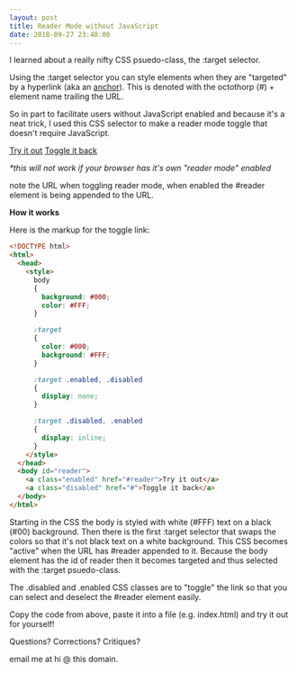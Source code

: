 ```yaml
---
layout: post
title: Reader Mode without JavaScript
date: 2018-09-27 23:40:00
---
```


I learned about a really nifty CSS psuedo-class, the :target selector.

Using the :target selector you can style elements when they are "targeted" by a hyperlink (aka an [anchor](https://developer.mozilla.org/en-US/docs/Web/HTML/Element/a)).  This is denoted with the octothorp (#) + element name trailing the URL.

So in part to facilitate users without JavaScript enabled and because it's a neat trick, I used this CSS selector to make a reader mode toggle that doesn't require JavaScript.

<a class="enabled" href="#reader">Try it out</a>
<a class="disabled" href="#">Toggle it back</a> 

*\*this will not work if your browser has it's own "reader mode" enabled*

note the URL when toggling reader mode, when enabled the #reader element is being appended to the URL.

**How it works**

Here is the markup for the toggle link:

```html
<!DOCTYPE html>
<html>
  <head>
    <style>
      body 
      {
        background: #000;
        color: #FFF;
      }  

      :target 
      {
        color: #000;
        background: #FFF;
      }  

      :target .enabled, .disabled 
      {
        display: none;
      }  

      :target .disabled, .enabled
      {
        display: inline;
      }
    </style>
  </head>
  <body id="reader">
    <a class="enabled" href="#reader">Try it out</a>
    <a class="disabled" href="#">Toggle it back</a> 
  </body>
</html>
```

Starting in the CSS the body is styled with white (#FFF) text on a black (#00) background. Then there is the first :target selector that swaps the colors so that it's not black text on a white background.  This CSS becomes "active" when the URL has #reader appended to it. Because the body element has the id of reader then it becomes targeted and thus selected with the :target psuedo-class.

The .disabled and .enabled CSS classes are to "toggle" the link so that you can select and deselect the #reader element easily.

Copy the code from above, paste it into a file (e.g. index.html) and try it out for yourself!

Questions? Corrections? Critiques?

email me at hi @ this domain.
